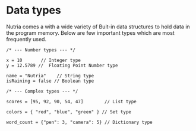 # Data types

Nutria comes a with a wide variety of Buit-in data structures to hold data in the program memory.
Below are few important types which are most frequently used.

```nu
/* --- Number types --- */

x = 10       // Integer type
y = 12.5789 //  Floating Point Number type

name = "Nutria"    // String type
isRaining = false // Boolean type

/* --- Complex types --- */

scores = [95, 92, 90, 54, 47]        // List type

colors = { "red", "blue", "green" } // Set type

word_count = {"pen": 3, "camera": 5} // Dictionary type
```
